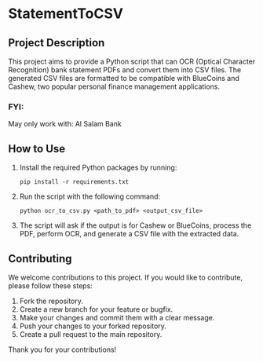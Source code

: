 # StatementToCSV

## Project Description

This project aims to provide a Python script that can OCR (Optical Character Recognition) bank statement PDFs and convert them into CSV files. The generated CSV files are formatted to be compatible with BlueCoins and Cashew, two popular personal finance management applications.

### FYI:
May only work with: Al Salam Bank

## How to Use

1. Install the required Python packages by running:
   ```
   pip install -r requirements.txt
   ```

2. Run the script with the following command:
   ```
   python ocr_to_csv.py <path_to_pdf> <output_csv_file>
   ```

3. The script will ask if the output is for Cashew or BlueCoins, process the PDF, perform OCR, and generate a CSV file with the extracted data.

## Contributing

We welcome contributions to this project. If you would like to contribute, please follow these steps:

1. Fork the repository.
2. Create a new branch for your feature or bugfix.
3. Make your changes and commit them with a clear message.
4. Push your changes to your forked repository.
5. Create a pull request to the main repository.

Thank you for your contributions!
